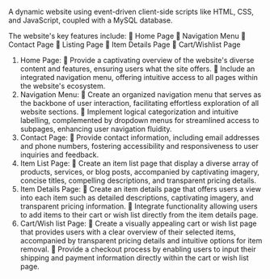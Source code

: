A dynamic website using event-driven client-side scripts like HTML, CSS, and JavaScript, 
coupled with a MySQL database.

The website's key features include:
 Home Page
 Navigation Menu
 Contact Page
 Listing Page
 Item Details Page
 Cart/Wishlist Page

1. Home Page:
 Provide a captivating overview of the website's diverse content and features, ensuring
users what the site offers.
 Include an integrated navigation menu, offering intuitive access to all pages within the
website's ecosystem.
2. Navigation Menu:
 Create an organized navigation menu that serves as the backbone of user interaction,
facilitating effortless exploration of all website sections.
 Implement logical categorization and intuitive labelling, complemented by dropdown
menus for streamlined access to subpages, enhancing user navigation fluidity.
3. Contact Page:
 Provide contact information, including email addresses and phone numbers, fostering
accessibility and responsiveness to user inquiries and feedback.
4. Item List Page:
 Create an item list page that display a diverse array of products, services, or blog posts,
accompanied by captivating imagery, concise titles, compelling descriptions, and
transparent pricing details.
5. Item Details Page:
 Create an item details page that offers users a view into each item such as detailed
descriptions, captivating imagery, and transparent pricing information.
 Integrate functionality allowing users to add items to their cart or wish list directly from
the item details page.  
6. Cart/Wish list Page:
 Create a visually appealing cart or wish list page that provides users with a clear
overview of their selected items, accompanied by transparent pricing details and
intuitive options for item removal.
 Provide a checkout process by enabling users to input their shipping and payment
information directly within the cart or wish list page.
